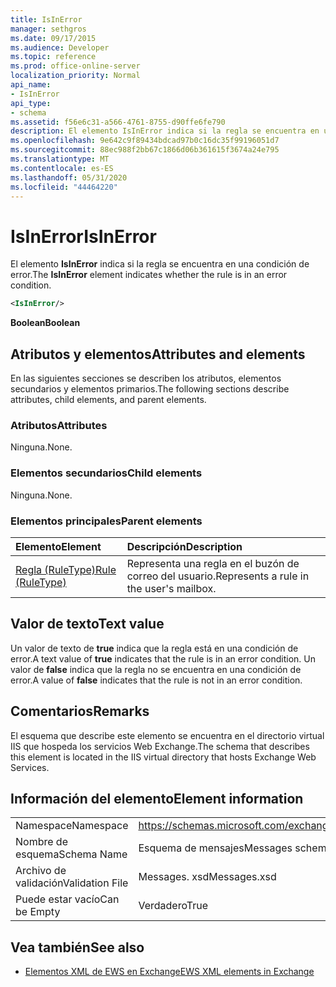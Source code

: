 ```yaml
---
title: IsInError
manager: sethgros
ms.date: 09/17/2015
ms.audience: Developer
ms.topic: reference
ms.prod: office-online-server
localization_priority: Normal
api_name:
- IsInError
api_type:
- schema
ms.assetid: f56e6c31-a566-4761-8755-d90ffe6fe790
description: El elemento IsInError indica si la regla se encuentra en una condición de error.
ms.openlocfilehash: 9e642c9f89434bdcad97b0c16dc35f99196051d7
ms.sourcegitcommit: 88ec988f2bb67c1866d06b361615f3674a24e795
ms.translationtype: MT
ms.contentlocale: es-ES
ms.lasthandoff: 05/31/2020
ms.locfileid: "44464220"
---
```

# <a name="isinerror"></a><span data-ttu-id="3d463-103">IsInError</span><span class="sxs-lookup"><span data-stu-id="3d463-103">IsInError</span></span>

<span data-ttu-id="3d463-104">El elemento **IsInError** indica si la regla se encuentra en una condición de error.</span><span class="sxs-lookup"><span data-stu-id="3d463-104">The **IsInError** element indicates whether the rule is in an error condition.</span></span> 
  
```XML
<IsInError/>
```

 <span data-ttu-id="3d463-105">**Boolean**</span><span class="sxs-lookup"><span data-stu-id="3d463-105">**Boolean**</span></span>
## <a name="attributes-and-elements"></a><span data-ttu-id="3d463-106">Atributos y elementos</span><span class="sxs-lookup"><span data-stu-id="3d463-106">Attributes and elements</span></span>

<span data-ttu-id="3d463-107">En las siguientes secciones se describen los atributos, elementos secundarios y elementos primarios.</span><span class="sxs-lookup"><span data-stu-id="3d463-107">The following sections describe attributes, child elements, and parent elements.</span></span>
  
### <a name="attributes"></a><span data-ttu-id="3d463-108">Atributos</span><span class="sxs-lookup"><span data-stu-id="3d463-108">Attributes</span></span>

<span data-ttu-id="3d463-109">Ninguna.</span><span class="sxs-lookup"><span data-stu-id="3d463-109">None.</span></span>
  
### <a name="child-elements"></a><span data-ttu-id="3d463-110">Elementos secundarios</span><span class="sxs-lookup"><span data-stu-id="3d463-110">Child elements</span></span>

<span data-ttu-id="3d463-111">Ninguna.</span><span class="sxs-lookup"><span data-stu-id="3d463-111">None.</span></span>
  
### <a name="parent-elements"></a><span data-ttu-id="3d463-112">Elementos principales</span><span class="sxs-lookup"><span data-stu-id="3d463-112">Parent elements</span></span>

|<span data-ttu-id="3d463-113">**Elemento**</span><span class="sxs-lookup"><span data-stu-id="3d463-113">**Element**</span></span>|<span data-ttu-id="3d463-114">**Descripción**</span><span class="sxs-lookup"><span data-stu-id="3d463-114">**Description**</span></span>|
|:-----|:-----|
|[<span data-ttu-id="3d463-115">Regla (RuleType)</span><span class="sxs-lookup"><span data-stu-id="3d463-115">Rule (RuleType)</span></span>](rule-ruletype.md) <br/> |<span data-ttu-id="3d463-116">Representa una regla en el buzón de correo del usuario.</span><span class="sxs-lookup"><span data-stu-id="3d463-116">Represents a rule in the user's mailbox.</span></span>  <br/> |
   
## <a name="text-value"></a><span data-ttu-id="3d463-117">Valor de texto</span><span class="sxs-lookup"><span data-stu-id="3d463-117">Text value</span></span>

<span data-ttu-id="3d463-118">Un valor de texto de **true** indica que la regla está en una condición de error.</span><span class="sxs-lookup"><span data-stu-id="3d463-118">A text value of **true** indicates that the rule is in an error condition.</span></span> <span data-ttu-id="3d463-119">Un valor de **false** indica que la regla no se encuentra en una condición de error.</span><span class="sxs-lookup"><span data-stu-id="3d463-119">A value of **false** indicates that the rule is not in an error condition.</span></span> 
  
## <a name="remarks"></a><span data-ttu-id="3d463-120">Comentarios</span><span class="sxs-lookup"><span data-stu-id="3d463-120">Remarks</span></span>

<span data-ttu-id="3d463-121">El esquema que describe este elemento se encuentra en el directorio virtual IIS que hospeda los servicios Web Exchange.</span><span class="sxs-lookup"><span data-stu-id="3d463-121">The schema that describes this element is located in the IIS virtual directory that hosts Exchange Web Services.</span></span>
  
## <a name="element-information"></a><span data-ttu-id="3d463-122">Información del elemento</span><span class="sxs-lookup"><span data-stu-id="3d463-122">Element information</span></span>

|||
|:-----|:-----|
|<span data-ttu-id="3d463-123">Namespace</span><span class="sxs-lookup"><span data-stu-id="3d463-123">Namespace</span></span>  <br/> |https://schemas.microsoft.com/exchange/services/2006/messages  <br/> |
|<span data-ttu-id="3d463-124">Nombre de esquema</span><span class="sxs-lookup"><span data-stu-id="3d463-124">Schema Name</span></span>  <br/> |<span data-ttu-id="3d463-125">Esquema de mensajes</span><span class="sxs-lookup"><span data-stu-id="3d463-125">Messages schema</span></span>  <br/> |
|<span data-ttu-id="3d463-126">Archivo de validación</span><span class="sxs-lookup"><span data-stu-id="3d463-126">Validation File</span></span>  <br/> |<span data-ttu-id="3d463-127">Messages. xsd</span><span class="sxs-lookup"><span data-stu-id="3d463-127">Messages.xsd</span></span>  <br/> |
|<span data-ttu-id="3d463-128">Puede estar vacío</span><span class="sxs-lookup"><span data-stu-id="3d463-128">Can be Empty</span></span>  <br/> |<span data-ttu-id="3d463-129">Verdadero</span><span class="sxs-lookup"><span data-stu-id="3d463-129">True</span></span>  <br/> |
   
## <a name="see-also"></a><span data-ttu-id="3d463-130">Vea también</span><span class="sxs-lookup"><span data-stu-id="3d463-130">See also</span></span>



- [<span data-ttu-id="3d463-131">Elementos XML de EWS en Exchange</span><span class="sxs-lookup"><span data-stu-id="3d463-131">EWS XML elements in Exchange</span></span>](ews-xml-elements-in-exchange.md)

